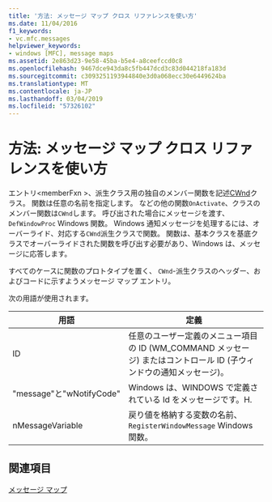 ```yaml
---
title: '方法: メッセージ マップ クロス リファレンスを使い方'
ms.date: 11/04/2016
f1_keywords:
- vc.mfc.messages
helpviewer_keywords:
- windows [MFC], message maps
ms.assetid: 2e863d23-9e58-45ba-b5e4-a8ceefccd0c8
ms.openlocfilehash: 9467dce943da8c5fb447dcd3c83d044218fa183d
ms.sourcegitcommit: c3093251193944840e3d0a068ecc30e6449624ba
ms.translationtype: MT
ms.contentlocale: ja-JP
ms.lasthandoff: 03/04/2019
ms.locfileid: "57326102"
---
```

# <a name="how-to-use-the-message-map-cross-reference"></a>方法: メッセージ マップ クロス リファレンスを使い方

エントリ\<memberFxn >、派生クラス用の独自のメンバー関数を記述[CWnd](../../mfc/reference/cwnd-class.md)クラス。 関数は任意の名前を指定します。 などの他の関数`OnActivate`、クラスのメンバー関数は`CWnd`します。 呼び出された場合にメッセージを渡す、 `DefWindowProc` Windows 関数。 Windows 通知メッセージを処理するには、オーバーライド、対応する`CWnd`派生クラスで関数。 関数は、基本クラスを基底クラスでオーバーライドされた関数を呼び出す必要があり、Windows は、メッセージに応答します。

すべてのケースに関数のプロトタイプを置く、 `CWnd`-派生クラスのヘッダー、およびコードに示すようメッセージ マップ エントリ。

次の用語が使用されます。

|用語|定義|
|----------|----------------|
|ID|任意のユーザー定義のメニュー項目の ID (WM_COMMAND メッセージ) またはコントロール ID (子ウィンドウの通知メッセージ)。|
|"message"と"wNotifyCode"|Windows は、WINDOWS で定義されている Id をメッセージです。H.|
|nMessageVariable|戻り値を格納する変数の名前、 `RegisterWindowMessage` Windows 関数。|

## <a name="see-also"></a>関連項目

[メッセージ マップ](../../mfc/reference/message-maps-mfc.md)
